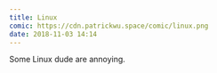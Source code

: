 ```yaml
---
title: Linux
comic: https://cdn.patrickwu.space/comic/linux.png
date: 2018-11-03 14:14
---
```

Some Linux dude are annoying.